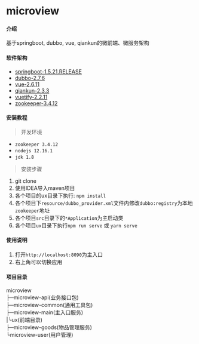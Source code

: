 # microview

#### 介绍
基于springboot, dubbo, vue, qiankun的微前端、微服务架构

#### 软件架构

* [springboot-1.5.21.RELEASE](https://spring.io/projects/spring-boot)
* [dubbo-2.7.6](https://dubbo.apache.org/)
* [vue-2.6.11](https://vuejs.org/)
* [qiankun-2.3.3](https://qiankun.umijs.org/zh)
* [vuetify-2.2.11](https://vuetifyjs.com/zh-Hans/)
* [zookeeper-3.4.12](https://zookeeper.apache.org/)

#### 安装教程

> 开发环境

* `zookeeper 3.4.12`
* `nodejs 12.16.1`
* `jdk 1.8`

> 安装步骤 

1.  git clone
2.  使用IDEA导入maven项目
3.  各个项目的ux目录下执行: `npm install`
4.  各个项目下`resource/dubbo_provider.xml`文件内修改`dubbo:registry`为本地`zookeeper`地址
4.  各个项目`src`目录下的`*Application`为主启动类
5.  各个项目`ux`目录下执行`npm run serve` 或 `yarn serve`

#### 使用说明

1.  打开`http://localhost:8090`为主入口
2.  右上角可以切换应用

#### 项目目录

microview  
├─microview-api(业务接口包)  
├─microview-common(通用工具包)  
├─microview-main(主入口服务)  
|└ux(前端目录)  
├─microview-goods(物品管理服务)  
└microview-user(用户管理)  
